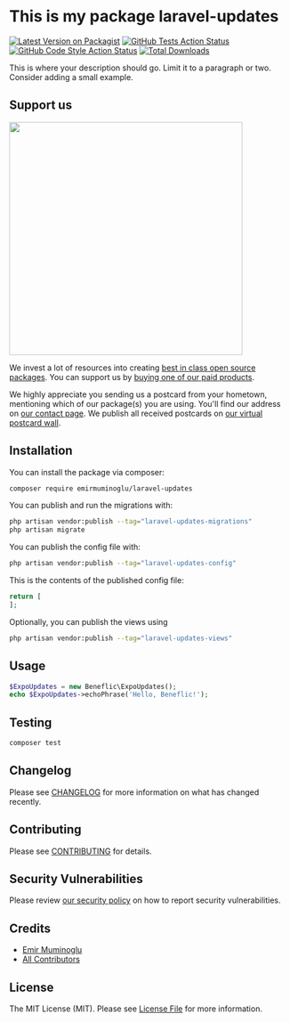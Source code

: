 # This is my package laravel-updates

[![Latest Version on Packagist](https://img.shields.io/packagist/v/emirmuminoglu/laravel-updates.svg?style=flat-square)](https://packagist.org/packages/emirmuminoglu/laravel-updates)
[![GitHub Tests Action Status](https://img.shields.io/github/actions/workflow/status/emirmuminoglu/laravel-updates/run-tests.yml?branch=main&label=tests&style=flat-square)](https://github.com/emirmuminoglu/laravel-updates/actions?query=workflow%3Arun-tests+branch%3Amain)
[![GitHub Code Style Action Status](https://img.shields.io/github/actions/workflow/status/emirmuminoglu/laravel-updates/fix-php-code-style-issues.yml?branch=main&label=code%20style&style=flat-square)](https://github.com/emirmuminoglu/laravel-updates/actions?query=workflow%3A"Fix+PHP+code+style+issues"+branch%3Amain)
[![Total Downloads](https://img.shields.io/packagist/dt/emirmuminoglu/laravel-updates.svg?style=flat-square)](https://packagist.org/packages/emirmuminoglu/laravel-updates)

This is where your description should go. Limit it to a paragraph or two. Consider adding a small example.

## Support us

[<img src="https://github-ads.s3.eu-central-1.amazonaws.com/laravel-updates.jpg?t=1" width="419px" />](https://spatie.be/github-ad-click/laravel-updates)

We invest a lot of resources into creating [best in class open source packages](https://spatie.be/open-source). You can support us by [buying one of our paid products](https://spatie.be/open-source/support-us).

We highly appreciate you sending us a postcard from your hometown, mentioning which of our package(s) you are using. You'll find our address on [our contact page](https://spatie.be/about-us). We publish all received postcards on [our virtual postcard wall](https://spatie.be/open-source/postcards).

## Installation

You can install the package via composer:

```bash
composer require emirmuminoglu/laravel-updates
```

You can publish and run the migrations with:

```bash
php artisan vendor:publish --tag="laravel-updates-migrations"
php artisan migrate
```

You can publish the config file with:

```bash
php artisan vendor:publish --tag="laravel-updates-config"
```

This is the contents of the published config file:

```php
return [
];
```

Optionally, you can publish the views using

```bash
php artisan vendor:publish --tag="laravel-updates-views"
```

## Usage

```php
$ExpoUpdates = new Beneflic\ExpoUpdates();
echo $ExpoUpdates->echoPhrase('Hello, Beneflic!');
```

## Testing

```bash
composer test
```

## Changelog

Please see [CHANGELOG](CHANGELOG.md) for more information on what has changed recently.

## Contributing

Please see [CONTRIBUTING](CONTRIBUTING.md) for details.

## Security Vulnerabilities

Please review [our security policy](../../security/policy) on how to report security vulnerabilities.

## Credits

- [Emir Muminoglu](https://github.com/emirmuminoglu)
- [All Contributors](../../contributors)

## License

The MIT License (MIT). Please see [License File](LICENSE.md) for more information.
